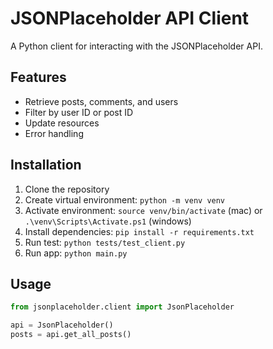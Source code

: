 # JSONPlaceholder API Client

A Python client for interacting with the JSONPlaceholder API.

## Features

- Retrieve posts, comments, and users
- Filter by user ID or post ID
- Update resources
- Error handling

## Installation

1. Clone the repository
2. Create virtual environment: `python -m venv venv`
3. Activate environment: `source venv/bin/activate` (mac) or `.\venv\Scripts\Activate.ps1` (windows)
4. Install dependencies: `pip install -r requirements.txt`
5. Run test: `python tests/test_client.py`
6. Run app: `python main.py`

## Usage

```python
from jsonplaceholder.client import JsonPlaceholder

api = JsonPlaceholder()
posts = api.get_all_posts()